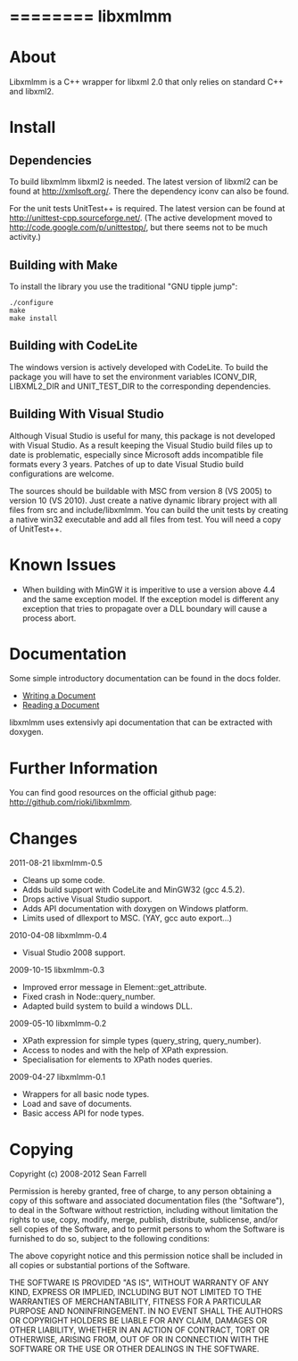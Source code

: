 
========
libxmlmm
========

About
=====

Libxmlmm is a C++ wrapper for libxml 2.0 that only relies on standard C++ and 
libxml2.

Install
=======

Dependencies
------------

To build libxmlmm libxml2 is needed. The latest version of libxml2 can be found
at http://xmlsoft.org/. There the dependency iconv can also be found.

For the unit tests UnitTest++ is required. The latest version can be found
at http://unittest-cpp.sourceforge.net/. (The active development moved to
http://code.google.com/p/unittestpp/, but there seems not to be much activity.)

Building with Make 
------------------

To install the library you use the traditional "GNU tipple jump":

    ./configure
    make
    make install
    
Building with CodeLite
----------------------

The windows version is actively developed with CodeLite. To build the package
you will have to set the environment variables ICONV_DIR, LIBXML2_DIR and 
UNIT_TEST_DIR to the corresponding dependencies.

Building With Visual Studio
---------------------------

Although Visual Studio is useful for many, this package is not developed with
Visual Studio. As a result keeping the Visual Studio build files up to date
is problematic, especially since Microsoft adds incompatible file formats every
3 years. Patches of up to date Visual Studio build configurations are welcome.

The sources should be buildable with MSC from version 8 (VS 2005) to version 10
(VS 2010). Just create a native dynamic library project with all files from
src and include/libxmlmm. You can build the unit tests by creating a native 
win32 executable and add all files from test. You will need a copy of 
UnitTest++.
   
Known Issues
============

* When building with MinGW it is imperitive to use a version above 4.4 and
the same exception model. If the exception model is different any exception
that tries to propagate over a DLL boundary will cause a process abort.

Documentation
=============

Some simple introductory documentation can be found in the docs folder.

* [Writing a Document](docs/writing-a-document.md)
* [Reading a Document](docs/reading-a-document.md)

libxmlmm uses extensivly api documentation that can be extracted with doxygen.

Further Information
===================

You can find good resources on the official github page: 
http://github.com/rioki/libxmlmm.
  
Changes
=======

2011-08-21 libxmlmm-0.5

* Cleans up some code.
* Adds build support with CodeLite and MinGW32 (gcc 4.5.2).
* Drops active Visual Studio support.    
* Adds API documentation with doxygen on Windows platform.
* Limits used of dllexport to MSC. (YAY, gcc auto export...)

2010-04-08 libxmlmm-0.4
    
* Visual Studio 2008 support.
    
2009-10-15 libxmlmm-0.3

* Improved error message in Element::get_attribute.
* Fixed crash in Node::query_number.
* Adapted build system to build a windows DLL.    
    
2009-05-10 libxmlmm-0.2

* XPath expression for simple types (query_string, query_number).
* Access to nodes and with the help of XPath expression.
* Specialisation for elements to XPath nodes queries.

2009-04-27 libxmlmm-0.1

* Wrappers for all basic node types.
* Load and save of documents.
* Basic access API for node types.

Copying
=======

Copyright (c) 2008-2012 Sean Farrell

Permission is hereby granted, free of charge, to any person obtaining a copy of 
this software and associated documentation files (the "Software"), to deal in 
the Software without restriction, including without limitation the rights to use, 
copy, modify, merge, publish, distribute, sublicense, and/or sell copies of the 
Software, and to permit persons to whom the Software is furnished to do so, 
subject to the following conditions:

The above copyright notice and this permission notice shall be included in all 
copies or substantial portions of the Software.

THE SOFTWARE IS PROVIDED "AS IS", WITHOUT WARRANTY OF ANY KIND, EXPRESS OR IMPLIED, 
INCLUDING BUT NOT LIMITED TO THE WARRANTIES OF MERCHANTABILITY, FITNESS FOR A 
PARTICULAR PURPOSE AND NONINFRINGEMENT. IN NO EVENT SHALL THE AUTHORS OR COPYRIGHT 
HOLDERS BE LIABLE FOR ANY CLAIM, DAMAGES OR OTHER LIABILITY, WHETHER IN AN ACTION 
OF CONTRACT, TORT OR OTHERWISE, ARISING FROM, OUT OF OR IN CONNECTION WITH THE 
SOFTWARE OR THE USE OR OTHER DEALINGS IN THE SOFTWARE.
